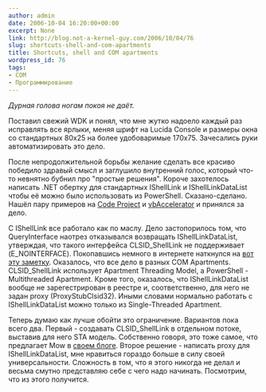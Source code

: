 ```yaml
---
author: admin
date: 2006-10-04 16:20:00+00:00
excerpt: None
link: http://blog.not-a-kernel-guy.com/2006/10/04/76
slug: shortcuts-shell-and-com-apartments
title: Shortcuts, shell and COM apartments
wordpress_id: 76
tags:
- COM
- Программирование
---
```


_Дурная голова ногам покоя не даёт._

Поставил свежий WDK и понял, что мне жутко надоело каждый раз исправлять все ярлыки, меняя шрифт на Lucida Console и размеры окна со стандартных 80x25 на более удобоваримые 170x75. Зачесались руки автоматизировать это дело. 

После непродолжительной борьбы желание сделать все красиво победило здравый смысл и заглушило внутренний голос, который что-то невнятно бубнил про "простые решения". Короче захотелось написать .NET обертку для стандартных IShellLink и IShellLinkDataList чтобы её можно было использовать из PowerShell. Сказано-сделано. Нашёл пару примеров на [Code Project](http://www.codeproject.com/managedcpp/mcppshortcuts.asp) и [vbAccelerator](http://vbaccelerator.com/home/NET/Code/Libraries/Shell_Projects/Creating_and_Modifying_Shortcuts/article.asp) и принялся за дело. 

С IShellLink все работало как по маслу. Дело застопорилось том, что QueryInterface наотрез отказывался возвращать IShellLinkDataList, утверждая, что такого интерфейса CLSID_ShellLink не поддерживает (E_NOINTERFACE). Покопавшись немного в интернете наткнулся на [вот эту заметку](http://blogs.msdn.com/oldnewthing/archive/2004/12/13/281910.aspx). Оказалось, что все дело в разных COM Apartments. CLSID_ShellLink использует Apartment Threading Model, а PowerShell - Multithreaded Apartment. Кроме того, оказалось, что IShellLinkDataList вообще не зарегестрирован в реестре и, соответственно, для него не задан proxy (ProxyStubClsid32). Иными словами нормально работать с IShellLinkDataList можно только из Single-Threaded Apartment.

Теперь думаю как лучше обойти это ограничение. Вариантов пока всего два. Первый - создавать CLSID_ShellLink в отдельном потоке, выставив для него STA модель. Собственно говоря, это тоже самое, что предлагает Mow в [своем блоге](http://mow001.blogspot.com/2005/10/msh-clipboard-use-workaround.html). Второе решение - написать proxy для IShellLinkDataList, мне нравиться гораздо больше в силу своей универсальности. Сложность в том, что я этого никогда не делал и весьма смутно представляю себе с чего надо начинать. Посмотрим, что из этого получится.
